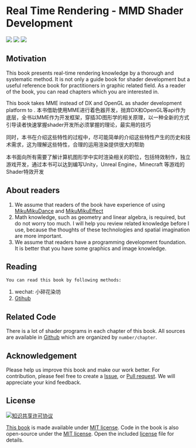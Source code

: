 # Real Time Rendering - MMD Shader Development
![](https://img.shields.io/badge/%E7%AE%80%E4%BD%93%E4%B8%AD%E6%96%87--green.svg)
[![](https://img.shields.io/badge/%E8%B5%9E%E5%8A%A9--orange.svg)](./assets/donate.md)
[![](https://img.shields.io/badge/%E4%BA%A4%E6%B5%81--yellow.svg)](./assets/chat.md)

## Motivation
 This book presents real-time rendering knowledge by a thorough and systematic method. It is not only a guide book for shader development but a useful reference book for practitioners in graphic related field. As a reader of the book, you can read chapters which you are interested in.

 This book takes MME instead of DX and OpenGL as shader development platform to .
 本书借助使用MME进行着色器开发，抛弃DX和OpenGL等api作为底层，全书以MME作为开发框架，穿插3D图形学的相关原理，以一种全新的方式引导读者快速掌握shader开发所必须掌握的理论，最实用的技巧

 同时，本书在介绍这些特性的过程中，尽可能简单的介绍这些特性产生的历史和技术需求，这为理解这些特性，合理的运用渲染提供很大的帮助

 本书面向所有需要了解计算机图形学中实时渲染相关的职位，包括特效制作，独立游戏开发，通过本书可以达到编写Unity，Unreal Engine，Minecraft 等游戏的Shader特效开发

## About readers
  1. We assume that readers of the book have experience of using [MikuMikuDance](http://www.geocities.jp/higuchuu4/index_e.htm) and [MikuMikuEffect](https://bowlroll.net/file/35012)
  2. Math knowledge, such as geometry and linear algebra, is required, but do not worry too much. I will help you review related knowledge before I use, because the thoughts of these technologies and spatial imagination are more important.
  3. We assume that readers have a programming development foundation. It is better that you have some graphics and image knowledge.

## Reading
  `You can read this book by following methods:`
  1. wechat: 小碎花染坊
  2. [Gtihub](https://github.com/ray-cast/mmd-shader-tutorial)

## Related Code
 There is a lot of shader programs in each chapter of this book. All sources are available in [Github](https://github.com/ray-cast/mmd-shader-tutorial) which are organized by `number/chapter`.

## Acknowledgement
Please help us improve this book and make our work better. For contribution, please feel free to create a [Issue](https://github.com/ray-cast/mmd-shader-tutorial/issues), or [Pull request](https://github.com/ray-cast/mmd-shader-tutorial/pulls). We will appreciate your kind feedback.
## License
 <a rel="license" href="http://creativecommons.org/licenses/by-nc-nd/4.0/"><img alt="知识共享许可协议" style="border-width:0" src="https://i.creativecommons.org/l/by-nc-nd/4.0/80x15.png" /></a>

 [This book](https://github.com/ray-cast/mmd-shader-tutorial) is made available under [MIT license](http://creativecommons.org/licenses/by-nc-nd/4.0/). Code in the book is also open-source under the [MIT license](http://creativecommons.org/licenses/by-nc-nd/4.0/). Open the included [license](./LICENSE) file for details.
